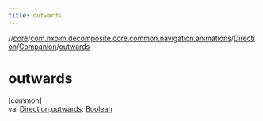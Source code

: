 ```yaml
---
title: outwards
---
```

//[core](../../../../index.html)/[com.nxoim.decomposite.core.common.navigation.animations](../../index.html)/[Direction](../index.html)/[Companion](index.html)/[outwards](outwards.html)



# outwards



[common]\
val [Direction](../index.html).[outwards](outwards.html): [Boolean](https://kotlinlang.org/api/latest/jvm/stdlib/kotlin/-boolean/index.html)




